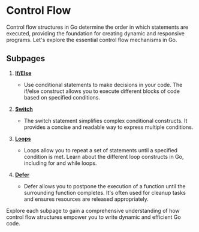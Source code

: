 # Control Flow

Control flow structures in Go determine the order in which statements are executed, providing the foundation for creating dynamic and responsive programs. Let's explore the essential control flow mechanisms in Go.

## Subpages

1. **[If/Else](./if-else.md)**
   - Use conditional statements to make decisions in your code. The if/else construct allows you to execute different blocks of code based on specified conditions.

2. **[Switch](./switch.md)**
   - The switch statement simplifies complex conditional constructs. It provides a concise and readable way to express multiple conditions.

3. **[Loops](./loops.md)**
   - Loops allow you to repeat a set of statements until a specified condition is met. Learn about the different loop constructs in Go, including for and while loops.

4. **[Defer](./defer.md)**
   - Defer allows you to postpone the execution of a function until the surrounding function completes. It's often used for cleanup tasks and ensures resources are released appropriately.

Explore each subpage to gain a comprehensive understanding of how control flow structures empower you to write dynamic and efficient Go code.

